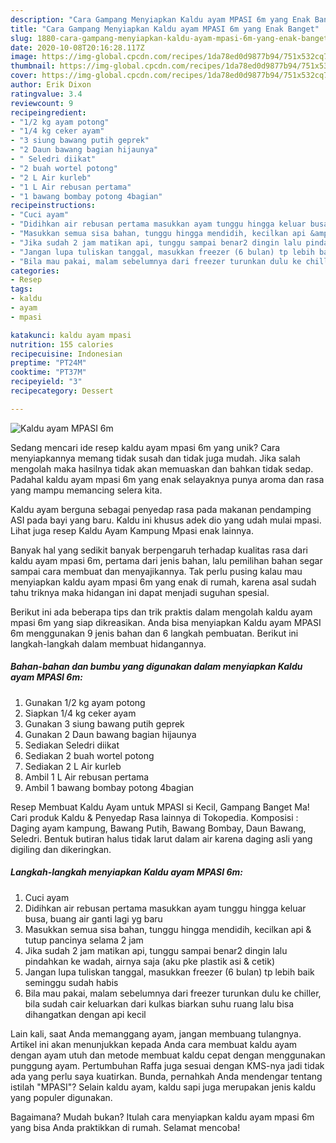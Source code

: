 ```yaml
---
description: "Cara Gampang Menyiapkan Kaldu ayam MPASI 6m yang Enak Banget"
title: "Cara Gampang Menyiapkan Kaldu ayam MPASI 6m yang Enak Banget"
slug: 1880-cara-gampang-menyiapkan-kaldu-ayam-mpasi-6m-yang-enak-banget
date: 2020-10-08T20:16:28.117Z
image: https://img-global.cpcdn.com/recipes/1da78ed0d9877b94/751x532cq70/kaldu-ayam-mpasi-6m-foto-resep-utama.jpg
thumbnail: https://img-global.cpcdn.com/recipes/1da78ed0d9877b94/751x532cq70/kaldu-ayam-mpasi-6m-foto-resep-utama.jpg
cover: https://img-global.cpcdn.com/recipes/1da78ed0d9877b94/751x532cq70/kaldu-ayam-mpasi-6m-foto-resep-utama.jpg
author: Erik Dixon
ratingvalue: 3.4
reviewcount: 9
recipeingredient:
- "1/2 kg ayam potong"
- "1/4 kg ceker ayam"
- "3 siung bawang putih geprek"
- "2 Daun bawang bagian hijaunya"
- " Seledri diikat"
- "2 buah wortel potong"
- "2 L Air kurleb"
- "1 L Air rebusan pertama"
- "1 bawang bombay potong 4bagian"
recipeinstructions:
- "Cuci ayam"
- "Didihkan air rebusan pertama masukkan ayam tunggu hingga keluar busa, buang air ganti lagi yg baru"
- "Masukkan semua sisa bahan, tunggu hingga mendidih, kecilkan api &amp; tutup pancinya selama 2 jam"
- "Jika sudah 2 jam matikan api, tunggu sampai benar2 dingin lalu pindahkan ke wadah, airnya saja (aku pke plastik asi &amp; cetik)"
- "Jangan lupa tuliskan tanggal, masukkan freezer (6 bulan) tp lebih baik seminggu sudah habis"
- "Bila mau pakai, malam sebelumnya dari freezer turunkan dulu ke chiller, bila sudah cair keluarkan dari kulkas biarkan suhu ruang lalu bisa dihangatkan dengan api kecil"
categories:
- Resep
tags:
- kaldu
- ayam
- mpasi

katakunci: kaldu ayam mpasi 
nutrition: 155 calories
recipecuisine: Indonesian
preptime: "PT24M"
cooktime: "PT37M"
recipeyield: "3"
recipecategory: Dessert

---
```



![Kaldu ayam MPASI 6m](https://img-global.cpcdn.com/recipes/1da78ed0d9877b94/751x532cq70/kaldu-ayam-mpasi-6m-foto-resep-utama.jpg)

Sedang mencari ide resep kaldu ayam mpasi 6m yang unik? Cara menyiapkannya memang tidak susah dan tidak juga mudah. Jika salah mengolah maka hasilnya tidak akan memuaskan dan bahkan tidak sedap. Padahal kaldu ayam mpasi 6m yang enak selayaknya punya aroma dan rasa yang mampu memancing selera kita.

Kaldu ayam berguna sebagai penyedap rasa pada makanan pendamping ASI pada bayi yang baru. Kaldu ini khusus adek dio yang udah mulai mpasi. Lihat juga resep Kaldu Ayam Kampung Mpasi enak lainnya.

Banyak hal yang sedikit banyak berpengaruh terhadap kualitas rasa dari kaldu ayam mpasi 6m, pertama dari jenis bahan, lalu pemilihan bahan segar sampai cara membuat dan menyajikannya. Tak perlu pusing kalau mau menyiapkan kaldu ayam mpasi 6m yang enak di rumah, karena asal sudah tahu triknya maka hidangan ini dapat menjadi suguhan spesial.


Berikut ini ada beberapa tips dan trik praktis dalam mengolah kaldu ayam mpasi 6m yang siap dikreasikan. Anda bisa menyiapkan Kaldu ayam MPASI 6m menggunakan 9 jenis bahan dan 6 langkah pembuatan. Berikut ini langkah-langkah dalam membuat hidangannya.

<!--inarticleads1-->

##### Bahan-bahan dan bumbu yang digunakan dalam menyiapkan Kaldu ayam MPASI 6m:

1. Gunakan 1/2 kg ayam potong
1. Siapkan 1/4 kg ceker ayam
1. Gunakan 3 siung bawang putih geprek
1. Gunakan 2 Daun bawang bagian hijaunya
1. Sediakan  Seledri diikat
1. Sediakan 2 buah wortel potong
1. Sediakan 2 L Air kurleb
1. Ambil 1 L Air rebusan pertama
1. Ambil 1 bawang bombay potong 4bagian


Resep Membuat Kaldu Ayam untuk MPASI si Kecil, Gampang Banget Ma! Cari produk Kaldu &amp; Penyedap Rasa lainnya di Tokopedia. Komposisi : Daging ayam kampung, Bawang Putih, Bawang Bombay, Daun Bawang, Seledri. Bentuk butiran halus tidak larut dalam air karena daging asli yang digiling dan dikeringkan. 

<!--inarticleads2-->

##### Langkah-langkah menyiapkan Kaldu ayam MPASI 6m:

1. Cuci ayam
1. Didihkan air rebusan pertama masukkan ayam tunggu hingga keluar busa, buang air ganti lagi yg baru
1. Masukkan semua sisa bahan, tunggu hingga mendidih, kecilkan api &amp; tutup pancinya selama 2 jam
1. Jika sudah 2 jam matikan api, tunggu sampai benar2 dingin lalu pindahkan ke wadah, airnya saja (aku pke plastik asi &amp; cetik)
1. Jangan lupa tuliskan tanggal, masukkan freezer (6 bulan) tp lebih baik seminggu sudah habis
1. Bila mau pakai, malam sebelumnya dari freezer turunkan dulu ke chiller, bila sudah cair keluarkan dari kulkas biarkan suhu ruang lalu bisa dihangatkan dengan api kecil


Lain kali, saat Anda memanggang ayam, jangan membuang tulangnya. Artikel ini akan menunjukkan kepada Anda cara membuat kaldu ayam dengan ayam utuh dan metode membuat kaldu cepat dengan menggunakan punggung ayam. Pertumbuhan Raffa juga sesuai dengan KMS-nya jadi tidak ada yang perlu saya kuatirkan. Bunda, pernahkah Anda mendengar tentang istilah &#34;MPASI&#34;? Selain kaldu ayam, kaldu sapi juga merupakan jenis kaldu yang populer digunakan. 

Bagaimana? Mudah bukan? Itulah cara menyiapkan kaldu ayam mpasi 6m yang bisa Anda praktikkan di rumah. Selamat mencoba!
